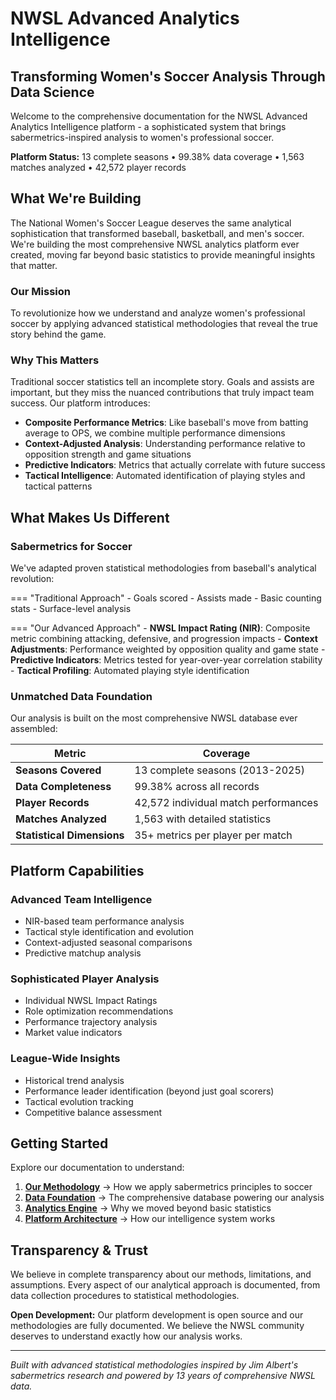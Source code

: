 # NWSL Advanced Analytics Intelligence

## Transforming Women's Soccer Analysis Through Data Science

Welcome to the comprehensive documentation for the NWSL Advanced Analytics Intelligence platform - a sophisticated system that brings sabermetrics-inspired analysis to women's professional soccer.

**Platform Status:** 13 complete seasons • 99.38% data coverage • 1,563 matches analyzed • 42,572 player records

## What We're Building

The National Women's Soccer League deserves the same analytical sophistication that transformed baseball, basketball, and men's soccer. We're building the most comprehensive NWSL analytics platform ever created, moving far beyond basic statistics to provide meaningful insights that matter.

### Our Mission

To revolutionize how we understand and analyze women's professional soccer by applying advanced statistical methodologies that reveal the true story behind the game.

### Why This Matters

Traditional soccer statistics tell an incomplete story. Goals and assists are important, but they miss the nuanced contributions that truly impact team success. Our platform introduces:

- **Composite Performance Metrics**: Like baseball's move from batting average to OPS, we combine multiple performance dimensions
- **Context-Adjusted Analysis**: Understanding performance relative to opposition strength and game situations  
- **Predictive Indicators**: Metrics that actually correlate with future success
- **Tactical Intelligence**: Automated identification of playing styles and tactical patterns

## What Makes Us Different

### Sabermetrics for Soccer

We've adapted proven statistical methodologies from baseball's analytical revolution:

=== "Traditional Approach"
    - Goals scored
    - Assists made
    - Basic counting stats
    - Surface-level analysis

=== "Our Advanced Approach"
    - **NWSL Impact Rating (NIR)**: Composite metric combining attacking, defensive, and progression impacts
    - **Context Adjustments**: Performance weighted by opposition quality and game state
    - **Predictive Indicators**: Metrics tested for year-over-year correlation stability
    - **Tactical Profiling**: Automated playing style identification

### Unmatched Data Foundation

Our analysis is built on the most comprehensive NWSL database ever assembled:

| Metric | Coverage |
|--------|----------|
| **Seasons Covered** | 13 complete seasons (2013-2025) |
| **Data Completeness** | 99.38% across all records |
| **Player Records** | 42,572 individual match performances |
| **Matches Analyzed** | 1,563 with detailed statistics |
| **Statistical Dimensions** | 35+ metrics per player per match |

## Platform Capabilities

### Advanced Team Intelligence
- NIR-based team performance analysis
- Tactical style identification and evolution
- Context-adjusted seasonal comparisons
- Predictive matchup analysis

### Sophisticated Player Analysis
- Individual NWSL Impact Ratings
- Role optimization recommendations  
- Performance trajectory analysis
- Market value indicators

### League-Wide Insights
- Historical trend analysis
- Performance leader identification (beyond just goal scorers)
- Tactical evolution tracking
- Competitive balance assessment

## Getting Started

Explore our documentation to understand:

1. **[Our Methodology](about/methodology.md)** → How we apply sabermetrics principles to soccer
2. **[Data Foundation](data/coverage.md)** → The comprehensive database powering our analysis
3. **[Analytics Engine](analytics/beyond-basic-stats.md)** → Why we moved beyond basic statistics
4. **[Platform Architecture](platform/architecture.md)** → How our intelligence system works

## Transparency & Trust

We believe in complete transparency about our methods, limitations, and assumptions. Every aspect of our analytical approach is documented, from data collection procedures to statistical methodologies.

**Open Development:** Our platform development is open source and our methodologies are fully documented. We believe the NWSL community deserves to understand exactly how our analysis works.

---

*Built with advanced statistical methodologies inspired by Jim Albert's sabermetrics research and powered by 13 years of comprehensive NWSL data.*